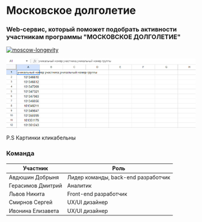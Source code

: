 # Московское долголетие

### Web-сервис, который поможет подобрать активности участникам программы "МОСКОВСКОЕ ДОЛГОЛЕТИЕ"

[![moscow-longevity](assets/prew.png)](http://moscowlongevity.space)

[![CSV таблица результата работы модели](assets/table.jpg)](https://docs.google.com/spreadsheets/d/1AR4s7mOch2ISZwbnGl2wYlkWlExwTtlKj3HepqNCpbs/edit?usp=sharing)

P.S
Картинки кликабельны

### Команда

| Участник | Роль |
| ---- | ------ |
| Авдюшин Добрыня | Лидер команды, back-end разработчик |
| Герасимов Дмитрий | Аналитик |
| Львов Никита | Front-end разработчик |
| Смирнов Сергей | UX/UI дизайнер |
| Ивонина Елизавета | UX/UI дизайнер |
